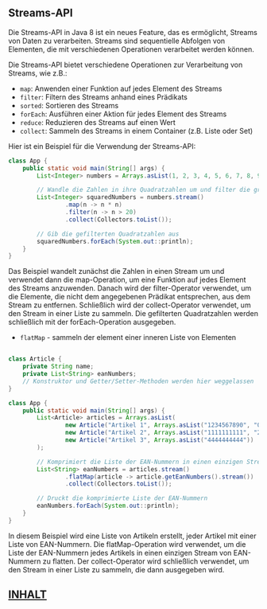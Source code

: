 ## Streams-API

Die Streams-API in Java 8 ist ein neues Feature, das es ermöglicht, Streams von Daten zu verarbeiten. Streams sind
sequentielle Abfolgen von Elementen, die mit verschiedenen Operationen verarbeitet werden können.

Die Streams-API bietet verschiedene Operationen zur Verarbeitung von Streams, wie z.B.:

- `map`: Anwenden einer Funktion auf jedes Element des Streams
- `filter`: Filtern des Streams anhand eines Prädikats
- `sorted`: Sortieren des Streams
- `forEach`: Ausführen einer Aktion für jedes Element des Streams
- `reduce`: Reduzieren des Streams auf einen Wert
- `collect`: Sammeln des Streams in einem Container (z.B. Liste oder Set)

Hier ist ein Beispiel für die Verwendung der Streams-API:

```java
class App {
    public static void main(String[] args) {
        List<Integer> numbers = Arrays.asList(1, 2, 3, 4, 5, 6, 7, 8, 9, 10);

        // Wandle die Zahlen in ihre Quadratzahlen um und filter die größer als 20
        List<Integer> squaredNumbers = numbers.stream()
                .map(n -> n * n)
                .filter(n -> n > 20)
                .collect(Collectors.toList());

        // Gib die gefilterten Quadratzahlen aus
        squaredNumbers.forEach(System.out::println);
    }
}
```

Das Beispiel wandelt zunächst die Zahlen in einen Stream um und verwendet dann die map-Operation, um eine Funktion auf
jedes Element des Streams anzuwenden. Danach wird der filter-Operator verwendet, um die Elemente, die nicht dem
angegebenen Prädikat entsprechen, aus dem Stream zu entfernen. Schließlich wird der collect-Operator verwendet, um den
Stream in einer Liste zu sammeln. Die gefilterten Quadratzahlen werden schließlich mit der forEach-Operation ausgegeben.

- `flatMap` - sammeln der element einer inneren Liste von Elementen

```java

class Article {
    private String name;
    private List<String> eanNumbers;
    // Konstruktor und Getter/Setter-Methoden werden hier weggelassen
}

class App {
    public static void main(String[] args) {
        List<Article> articles = Arrays.asList(
                new Article("Artikel 1", Arrays.asList("1234567890", "0987654321")),
                new Article("Artikel 2", Arrays.asList("1111111111", "2222222222", "3333333333")),
                new Article("Artikel 3", Arrays.asList("4444444444"))
        );

        // Komprimiert die Liste der EAN-Nummern in einen einzigen Stream
        List<String> eanNumbers = articles.stream()
                .flatMap(article -> article.getEanNumbers().stream())
                .collect(Collectors.toList());

        // Druckt die komprimierte Liste der EAN-Nummern
        eanNumbers.forEach(System.out::println);
    }
}
```

In diesem Beispiel wird eine Liste von Artikeln erstellt, jeder Artikel mit einer Liste von EAN-Nummern. Die
flatMap-Operation wird verwendet, um die Liste der EAN-Nummern jedes Artikels in einen einzigen Stream von EAN-Nummern
zu flatten. Der collect-Operator wird schließlich verwendet, um den Stream in einer Liste zu sammeln, die dann
ausgegeben wird.

## [INHALT](../README.md)
 